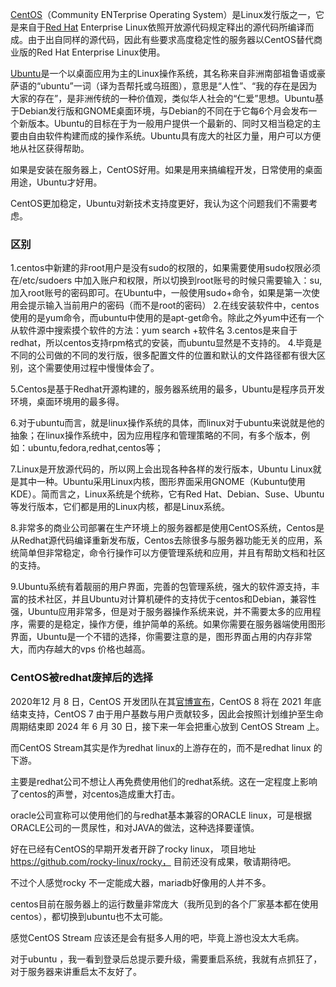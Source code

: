 [CentOS](http://www.linuxidc.com/topicnews.aspx?tid=14)（Community ENTerprise Operating System）是Linux发行版之一，它是来自于[Red Hat](http://www.linuxidc.com/topicnews.aspx?tid=10) Enterprise Linux依照开放源代码规定释出的源代码所编译而成。由于出自同样的源代码，因此有些要求高度稳定性的服务器以CentOS替代商业版的Red Hat Enterprise Linux使用。

[Ubuntu](http://www.linuxidc.com/topicnews.aspx?tid=2)是一个以桌面应用为主的Linux操作系统，其名称来自非洲南部祖鲁语或豪萨语的“ubuntu”一词（译为吾帮托或乌班图），意思是“人性”、“我的存在是因为大家的存在”，是非洲传统的一种价值观，类似华人社会的“仁爱”思想。Ubuntu基于Debian发行版和GNOME桌面环境，与Debian的不同在于它每6个月会发布一个新版本。Ubuntu的目标在于为一般用户提供一个最新的、同时又相当稳定的主要由自由软件构建而成的操作系统。Ubuntu具有庞大的社区力量，用户可以方便地从社区获得帮助。





如果是安装在服务器上，CentOS好用。如果是用来搞编程开发，日常使用的桌面用途，Ubuntu才好用。



CentOS更加稳定，Ubuntu对新技术支持度更好，我认为这个问题我们不需要考虑。





### 区别

1.centos中新建的非root用户是没有sudo的权限的，如果需要使用sudo权限必须在/etc/sudoers 中加入账户和权限，所以切换到root账号的时候只需要输入：su,加入root账号的密码即可。在Ubuntu中，一般使用sudo+命令，如果是第一次使用会提示输入当前用户的密码（而不是root的密码）
2.在线安装软件中，centos使用的是yum命令，而ubuntu中使用的是apt-get命令。除此之外yum中还有一个从软件源中搜索摸个软件的方法：yum search +软件名
3.centos是来自于redhat，所以centos支持rpm格式的安装，而ubuntu显然是不支持的。
4.毕竟是不同的公司做的不同的发行版，很多配置文件的位置和默认的文件路径都有很大区别，这个需要使用过程中慢慢体会了。

5.Centos是基于Redhat开源构建的，服务器系统用的最多，Ubuntu是程序员开发环境，桌面环境用的最多得。 

6.对于ubuntu而言，就是linux操作系统的具体，而linux对于ubuntu来说就是他的抽象；在linux操作系统中，因为应用程序和管理策略的不同，有多个版本，例如：ubuntu,fedora,redhat,centos等；

7.Linux是开放源代码的，所以网上会出现各种各样的发行版本，Ubuntu Linux就是其中一种。Ubuntu采用Linux内核，图形界面采用GNOME（Kubuntu使用KDE）。简而言之，Linux系统是个统称，它有Red Hat、Debian、Suse、Ubuntu等发行版本，它们都是用的Linux内核，都是Linux系统。 

8.非常多的商业公司部署在生产环境上的服务器都是使用CentOS系统，Centos是从Redhat源代码编译重新发布版，Centos去除很多与服务器功能无关的应用，系统简单但非常稳定，命令行操作可以方便管理系统和应用，并且有帮助文档和社区的支持。

9.Ubuntu系统有着靓丽的用户界面，完善的包管理系统，强大的软件源支持，丰富的技术社区，并且Ubuntu对计算机硬件的支持优于centos和Debian，兼容性强，Ubuntu应用非常多，但是对于服务器操作系统来说，并不需要太多的应用程序，需要的是稳定，操作方便，维护简单的系统。如果你需要在服务器端使用图形界面，Ubuntu是一个不错的选择，你需要注意的是，图形界面占用的内存非常大，而内存越大的vps 价格也越高。





### CentOS被redhat废掉后的选择

2020年12 月 8 日，CentOS 开发团队在其[官博宣布](https://blog.centos.org/2020/12/future-is-centos-stream/)，CentOS 8 将在 2021 年底结束支持，CentOS 7 由于用户基数与用户贡献较多，因此会按照计划维护至生命周期结束即 2024 年 6 月 30 日，接下来一年会把重心放到 CentOS Stream 上。

而CentOS Stream其实是作为redhat linux的上游存在的，而不是redhat linux 的下游。

主要是redhat公司不想让人再免费使用他们的redhat系统。这在一定程度上影响了centos的声誉，对centos造成重大打击。

oracle公司宣称可以使用他们的与redhat基本兼容的ORACLE linux，可是根据ORACLE公司的一贯尿性，和对JAVA的做法，这种选择要谨慎。

好在已经有CentOS的早期开发者开辟了rocky linux， 项目地址 https://github.com/rocky-linux/rocky， 目前还没有成果，敬请期待吧。

不过个人感觉rocky 不一定能成大器，mariadb好像用的人并不多。

centos目前在服务器上的运行数量非常庞大（我所见到的各个厂家基本都在使用centos），都切换到ubuntu也不太可能。

感觉CentOS Stream 应该还是会有挺多人用的吧，毕竟上游也没太大毛病。

对于ubuntu ，我一看到登录后总提示要升级，需要重启系统，我就有点抓狂了，对于服务器来讲重启太不友好了。